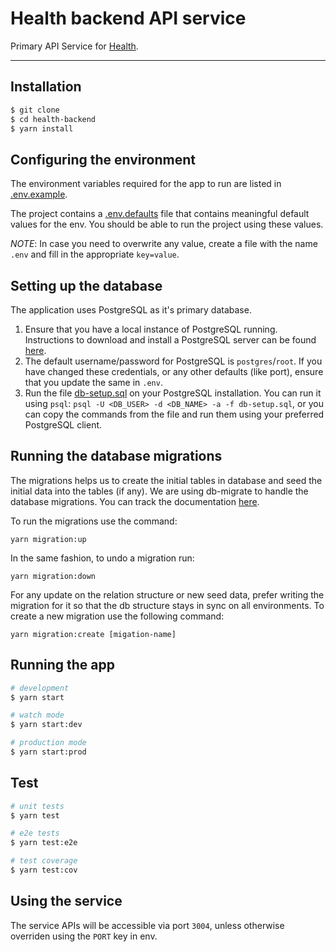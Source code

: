 # Health backend API service

Primary API Service for [Health](www.Health.com).

---

## Installation

```bash
$ git clone
$ cd health-backend
$ yarn install
```

## Configuring the environment

The environment variables required for the app to run are listed in [.env.example](.env.example).

The project contains a [.env.defaults](.env.defaults) file that contains meaningful default values for the env. You should be able to run the project using these values.

*NOTE*: In case you need to overwrite any value, create a file with the name `.env` and fill in the appropriate `key=value`.

## Setting up the database

The application uses PostgreSQL as it's primary database.
1. Ensure that you have a local instance of PostgreSQL running. Instructions to download and install a PostgreSQL server can be found [here](https://www.postgresql.org/download/).
2. The default username/password for PostgreSQL is `postgres`/`root`. If you have changed these credentials, or any other defaults (like port), ensure that you update the same in `.env`.
3. Run the file [db-setup.sql](db-setup.sql) on your PostgreSQL installation. You can run it using `psql`: `psql -U <DB_USER> -d <DB_NAME> -a -f db-setup.sql`, or you can copy the commands from the file and run them using your preferred PostgreSQL client.

## Running the database migrations

The migrations helps us to create the initial tables in database and seed the initial data into the tables (if any).
We are using db-migrate to handle the database migrations. You can track the documentation [here](https://db-migrate.readthedocs.io/en/latest/).

To run the migrations use the command:

```
yarn migration:up
```

In the same fashion, to undo a migration run:

```
yarn migration:down
```

For any update on the relation structure or new seed data, prefer writing the migration for it so that the db structure stays in sync on all environments. To create a new migration use the following command:

```
yarn migration:create [migation-name]
```

## Running the app

```bash
# development
$ yarn start

# watch mode
$ yarn start:dev

# production mode
$ yarn start:prod
```

## Test

```bash
# unit tests
$ yarn test

# e2e tests
$ yarn test:e2e

# test coverage
$ yarn test:cov
```

## Using the service
The service APIs will be accessible via port `3004`, unless otherwise overriden using the `PORT` key in env.